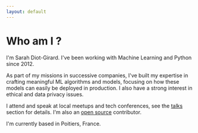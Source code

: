 ```yaml
---
layout: default
---
```


# Who am I ?

I'm Sarah Diot-Girard. I've been working with Machine Learning and Python since 2012.

As part of my missions in successive companies, I've built my expertise in crafting meaningful ML
algorithms and models, focusing on how these models can easily be deployed in production.
I also have a strong interest in ethical and data privacy issues.

I attend and speak at local meetups and tech conferences, see the
[talks](/talks.html) section for details. I'm also an
[open source](/open-source.html) contributor.

I'm currently based in Poitiers, France. 
